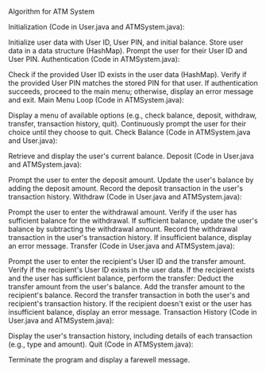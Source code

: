 Algorithm for ATM System

Initialization (Code in User.java and ATMSystem.java):

Initialize user data with User ID, User PIN, and initial balance.
Store user data in a data structure (HashMap).
Prompt the user for their User ID and User PIN.
Authentication (Code in ATMSystem.java):

Check if the provided User ID exists in the user data (HashMap).
Verify if the provided User PIN matches the stored PIN for that user.
If authentication succeeds, proceed to the main menu; otherwise, display an error message and exit.
Main Menu Loop (Code in ATMSystem.java):

Display a menu of available options (e.g., check balance, deposit, withdraw, transfer, transaction history, quit).
Continuously prompt the user for their choice until they choose to quit.
Check Balance (Code in ATMSystem.java and User.java):

Retrieve and display the user's current balance.
Deposit (Code in User.java and ATMSystem.java):

Prompt the user to enter the deposit amount.
Update the user's balance by adding the deposit amount.
Record the deposit transaction in the user's transaction history.
Withdraw (Code in User.java and ATMSystem.java):

Prompt the user to enter the withdrawal amount.
Verify if the user has sufficient balance for the withdrawal.
If sufficient balance, update the user's balance by subtracting the withdrawal amount.
Record the withdrawal transaction in the user's transaction history.
If insufficient balance, display an error message.
Transfer (Code in User.java and ATMSystem.java):

Prompt the user to enter the recipient's User ID and the transfer amount.
Verify if the recipient's User ID exists in the user data.
If the recipient exists and the user has sufficient balance, perform the transfer:
Deduct the transfer amount from the user's balance.
Add the transfer amount to the recipient's balance.
Record the transfer transaction in both the user's and recipient's transaction history.
If the recipient doesn't exist or the user has insufficient balance, display an error message.
Transaction History (Code in User.java and ATMSystem.java):

Display the user's transaction history, including details of each transaction (e.g., type and amount).
Quit (Code in ATMSystem.java):

Terminate the program and display a farewell message.
